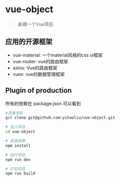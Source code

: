 # vue-object
> 新建一个Vue项目

## 应用的开源框架
-  vue-material:  一个material风格的css ui框架
-  vue-router: vue的路由框架
-  axios:  Vue的路由框架
-  vuex:  vue的数据管理框架

## Plugin of production
所有的依赖在 package.json 可以看到

``` bash
#克隆项目
git clone git@github.com:yihaoliu/vue-object.git

# 进入项目
cd vue-object

# 安装依赖
npm install

# 运行项目
npm run dev

# 打包项目
npm run build
```
